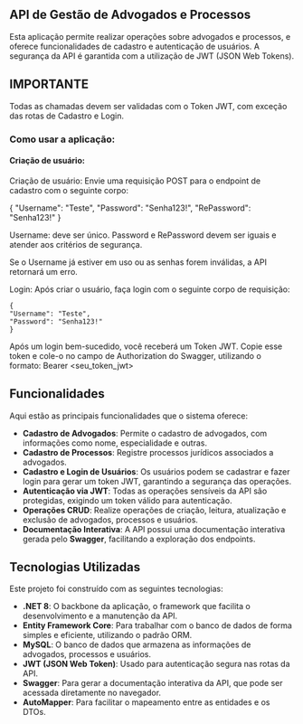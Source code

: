 ## API de Gestão de Advogados e Processos
Esta aplicação permite realizar operações sobre advogados e processos, e oferece funcionalidades de cadastro e autenticação de usuários. A segurança da API é garantida com a utilização de JWT (JSON Web Tokens).

## IMPORTANTE
Todas as chamadas devem ser validadas com o Token JWT, com exceção das rotas de Cadastro e Login.

### Como usar a aplicação:

#### Criação de usuário:
Criação de usuário: Envie uma requisição POST para o endpoint de cadastro com o seguinte corpo:

  {
    "Username": "Teste",
    "Password": "Senha123!",
    "RePassword": "Senha123!"
  }
  
Username: deve ser único.
Password e RePassword devem ser iguais e atender aos critérios de segurança.

Se o Username já estiver em uso ou as senhas forem inválidas, a API retornará um erro.

Login: Após criar o usuário, faça login com o seguinte corpo de requisição:

    {
    "Username": "Teste",
    "Password": "Senha123!"
    }

  
Após um login bem-sucedido, você receberá um Token JWT. Copie esse token e cole-o no campo de Authorization do Swagger, utilizando o formato:
Bearer <seu_token_jwt>

## Funcionalidades

Aqui estão as principais funcionalidades que o sistema oferece:

- **Cadastro de Advogados**: Permite o cadastro de advogados, com informações como nome, especialidade e outras.
- **Cadastro de Processos**: Registre processos jurídicos associados a advogados.
- **Cadastro e Login de Usuários**: Os usuários podem se cadastrar e fazer login para gerar um token JWT, garantindo a segurança das operações.
- **Autenticação via JWT**: Todas as operações sensíveis da API são protegidas, exigindo um token válido para autenticação.
- **Operações CRUD**: Realize operações de criação, leitura, atualização e exclusão de advogados, processos e usuários.
- **Documentação Interativa**: A API possui uma documentação interativa gerada pelo **Swagger**, facilitando a exploração dos endpoints.

## Tecnologias Utilizadas

Este projeto foi construído com as seguintes tecnologias:

- **.NET 8**: O backbone da aplicação, o framework que facilita o desenvolvimento e a manutenção da API.
- **Entity Framework Core**: Para trabalhar com o banco de dados de forma simples e eficiente, utilizando o padrão ORM.
- **MySQL**: O banco de dados que armazena as informações de advogados, processos e usuários.
- **JWT (JSON Web Token)**: Usado para autenticação segura nas rotas da API.
- **Swagger**: Para gerar a documentação interativa da API, que pode ser acessada diretamente no navegador.
- **AutoMapper**: Para facilitar o mapeamento entre as entidades e os DTOs.



